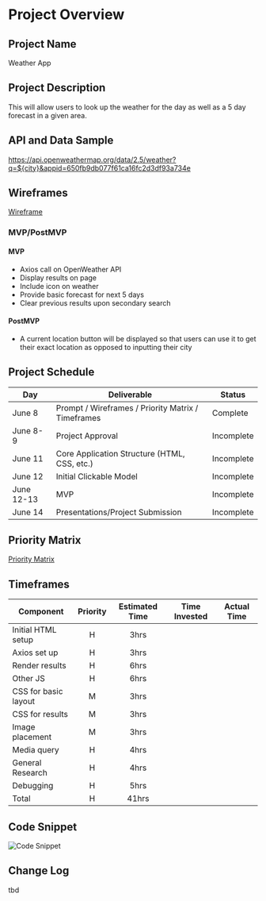 # Project Overview

## Project Name

Weather App

## Project Description

This will allow users to look up the weather for the day as well as a 5 day forecast in a given area.

## API and Data Sample

https://api.openweathermap.org/data/2.5/weather?q=${city}&appid=650fb9db077f61ca16fc2d3df93a734e

## Wireframes

[Wireframe](https://ashleym923763.invisionapp.com/freehand/Weather-App-Wireframe-N3Uq5ka09)

### MVP/PostMVP

#### MVP

- Axios call on OpenWeather API
- Display results on page
- Include icon on weather
- Provide basic forecast for next 5 days
- Clear previous results upon secondary search

#### PostMVP

- A current location button will be displayed so that users can use it to get their exact location as opposed to inputting their city

## Project Schedule

| Day        | Deliverable                                        | Status     |
| ---------- | -------------------------------------------------- | ---------- |
| June 8     | Prompt / Wireframes / Priority Matrix / Timeframes | Complete   |
| June 8-9   | Project Approval                                   | Incomplete |
| June 11    | Core Application Structure (HTML, CSS, etc.)       | Incomplete |
| June 12    | Initial Clickable Model                            | Incomplete |
| June 12-13 | MVP                                                | Incomplete |
| June 14    | Presentations/Project Submission                   | Incomplete |

## Priority Matrix

[Priority Matrix]()

## Timeframes

| Component            | Priority | Estimated Time | Time Invested | Actual Time |
| -------------------- | :------: | :------------: | :-----------: | :---------: |
| Initial HTML setup   |    H     |      3hrs      |               |             |
| Axios set up         |    H     |      3hrs      |               |             |
| Render results       |    H     |      6hrs      |               |             |
| Other JS             |    H     |      6hrs      |               |             |
| CSS for basic layout |    M     |      3hrs      |               |             |
| CSS for results      |    M     |      3hrs      |               |             |
| Image placement      |    M     |      3hrs      |               |             |
| Media query          |    H     |      4hrs      |               |             |
| General Research     |    H     |      4hrs      |               |             |
| Debugging            |    H     |      5hrs      |               |             |
| Total                |    H     |     41hrs      |               |             |

## Code Snippet

![Code Snippet](/Users/ashleymarie/Projects/Weather-App/images/codeSnippet.png)

## Change Log

tbd
